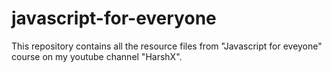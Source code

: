 # javascript-for-everyone
This repository contains all the resource files from "Javascript for eveyone" course on my youtube channel "HarshX".
